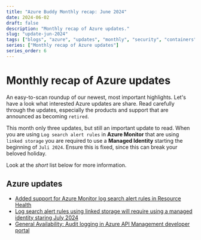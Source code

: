 ```yaml
---
title: "Azure Buddy Monthly recap: June 2024"
date: 2024-06-02
draft: false
description: "Monthly recap of Azure updates."
slug: "update-jun-2024"
tags: ["blogs", "azure", "updates", "monthly", "security", "containers", "management"]
series: ["Monthly recap of Azure updates"]
series_order: 6
---
```


# Monthly recap of Azure updates 

An easy-to-scan roundup of our newest, most important highlights. Let's have a look what interested Azure updates are share. Read carefully through the updates, especially the products and support that are announced as becoming `retired`.

This month only three updates, but still an important update to read. When you are using `Log search alert rules` in **Azure Monitor** that are using `linked storage` you are required to use a **Managed Identity** starting the beginning of `Juli 2024`. Ensure this is fixed, since this can break your beloved holiday.

Look at the *short* list below for more information.

## Azure updates

- [Added support for Azure Monitor log search alert rules in Resource Health](https://azure.microsoft.com/en-us/updates/added-support-for-azure-monitor-log-search-alert-rules-in-resource-health/)
- [Log search alert rules using linked storage will require using a managed identity staring July 2024](https://azure.microsoft.com/en-us/updates/log-search-alert-rules-using-linked-storage-will-require-using-a-managed-identity-staring-july-2024/)
- [General Availability: Audit logging in Azure API Management developer portal](https://azure.microsoft.com/en-us/updates/general-availability-audit-logging-in-azure-api-management-developer-portal/)